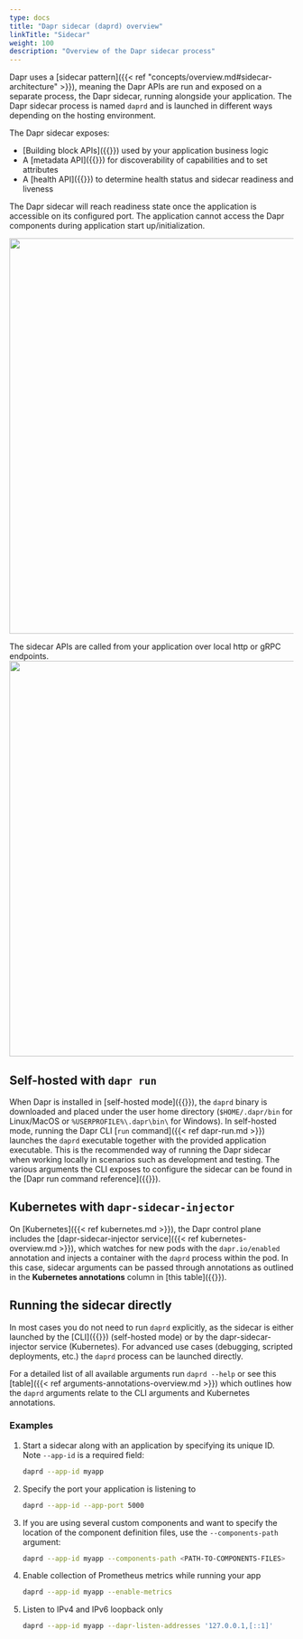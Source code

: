 ```yaml
---
type: docs
title: "Dapr sidecar (daprd) overview"
linkTitle: "Sidecar"
weight: 100
description: "Overview of the Dapr sidecar process"
---
```


Dapr uses a [sidecar pattern]({{< ref "concepts/overview.md#sidecar-architecture" >}}), meaning the Dapr APIs are run and exposed on a separate process, the Dapr sidecar, running alongside your application. The Dapr sidecar process is named `daprd` and is launched in different ways depending on the hosting environment.

The Dapr sidecar exposes: 

- [Building block APIs]({{<ref building-blocks-concept>}}) used by your application business logic
- A [metadata API]({{<ref metadata_api>}}) for discoverability of capabilities and to set attributes
- A [health API]({{<ref sidecar-health>}}) to determine health status and sidecar readiness and liveness

The Dapr sidecar will reach readiness state once the application is accessible on its configured port. The application cannot access the Dapr components during application start up/initialization.

<img src="/images/overview-sidecar-apis.png" width=700>

The sidecar APIs are called from your application over local http or gRPC endpoints. 
<img src="/images/overview-sidecar-model.png" width=700>

## Self-hosted with `dapr run`

When Dapr is installed in [self-hosted mode]({{<ref self-hosted>}}), the `daprd` binary is downloaded and placed under the user home directory (`$HOME/.dapr/bin` for Linux/MacOS or `%USERPROFILE%\.dapr\bin\` for Windows). In self-hosted mode, running the Dapr CLI [`run` command]({{< ref dapr-run.md >}}) launches the `daprd` executable together with the provided application executable. This is the recommended way of running the Dapr sidecar when working locally in scenarios such as development and testing. The various arguments the CLI exposes to configure the sidecar can be found in the [Dapr run command reference]({{<ref dapr-run>}}).

## Kubernetes with `dapr-sidecar-injector`

On [Kubernetes]({{< ref kubernetes.md >}}), the Dapr control plane includes the [dapr-sidecar-injector service]({{< ref kubernetes-overview.md >}}), which watches for new pods with the `dapr.io/enabled` annotation and injects a container with the `daprd` process within the pod. In this case, sidecar arguments can be passed through annotations as outlined in the **Kubernetes annotations** column in [this table]({{<ref arguments-annotations-overview>}}).

## Running the sidecar directly

In most cases you do not need to run `daprd` explicitly, as the sidecar is either launched by the [CLI]({{<ref cli-overview>}}) (self-hosted mode) or by the dapr-sidecar-injector service (Kubernetes). For advanced use cases (debugging, scripted deployments, etc.) the `daprd` process can be launched directly.

For a detailed list of all available arguments run `daprd --help` or see this [table]({{< ref arguments-annotations-overview.md >}}) which outlines how the `daprd` arguments relate to the CLI arguments and Kubernetes annotations.

### Examples

1. Start a sidecar along with an application by specifying its unique ID. Note `--app-id` is a required field:

   ```bash
   daprd --app-id myapp
   ```

2. Specify the port your application is listening to

   ```bash
   daprd --app-id --app-port 5000
   ```

3. If you are using several custom components and want to specify the location of the component definition files, use the `--components-path` argument:

   ```bash
   daprd --app-id myapp --components-path <PATH-TO-COMPONENTS-FILES>
   ```

4. Enable collection of Prometheus metrics while running your app

   ```bash
   daprd --app-id myapp --enable-metrics
   ```

5. Listen to IPv4 and IPv6 loopback only

   ```bash
   daprd --app-id myapp --dapr-listen-addresses '127.0.0.1,[::1]'
   ```

